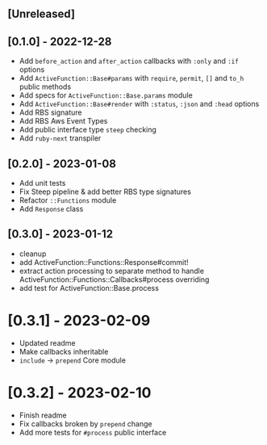 ## [Unreleased]

## [0.1.0] - 2022-12-28

- Add `before_action` and `after_action` callbacks with `:only` and `:if` options
- Add `ActiveFunction::Base#params` with `require`, `permit`, `[]` and `to_h` public methods
- Add specs for `ActiveFunction::Base.params` module
- Add `ActiveFunction::Base#render` with `:status`, `:json` and `:head` options
- Add RBS signature
- Add RBS Aws Event Types
- Add public interface type `steep` checking
- Add `ruby-next` transpiler

## [0.2.0] - 2023-01-08

- Add unit tests
- Fix Steep pipeline & add better RBS type signatures 
- Refactor `::Functions` module
- Add `Response` class

## [0.3.0] - 2023-01-12

- cleanup
- add ActiveFunction::Functions::Response#commit!
- extract action processing to separate method to handle ActiveFunction::Functions::Callbacks#process overriding
- add test for ActiveFunction::Base.process


# [0.3.1] - 2023-02-09

- Updated readme
- Make callbacks inheritable
- `include` -> `prepend` Core module

# [0.3.2] - 2023-02-10

- Finish readme
- Fix callbacks broken by `prepend` change
- Add more tests for `#process` public interface
